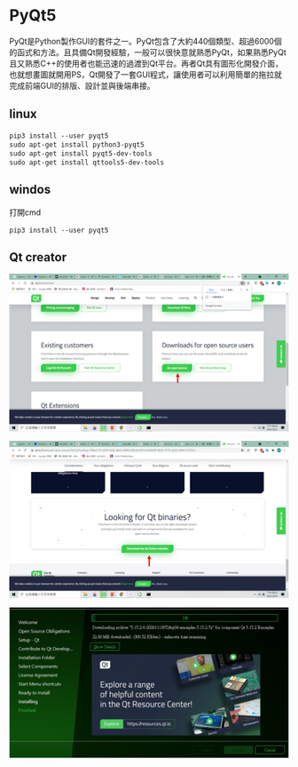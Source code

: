 

# PyQt5

PyQt是Python製作GUI的套件之一。PyQt包含了大約440個類型、超過6000個的函式和方法。且具備Qt開發經驗，一般可以很快意就熟悉PyQt，如果熟悉PyQt且又熟悉C++的使用者也能迅速的過渡到Qt平台。再者Qt具有圖形化開發介面，也就想畫圖就開用PS，Qt開發了一套GUI程式，讓使用者可以利用簡單的拖拉就完成前端GUI的排版、設計並與後端串接。

## linux

```shell=
pip3 install --user pyqt5  
sudo apt-get install python3-pyqt5  
sudo apt-get install pyqt5-dev-tools
sudo apt-get install qttools5-dev-tools
```

## windos

打開cmd
```shell=
pip3 install --user pyqt5
```



## Qt creator

![](\pic\download_location.png)

![](\pic\download_page.png)

![](\pic\download_qtcreator.png)

